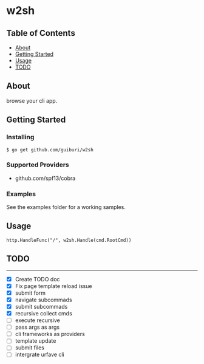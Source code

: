 # w2sh

## Table of Contents
+ [About](#about)
+ [Getting Started](#getting_started)
+ [Usage](#usage)
+ [TODO](#todo)

## About <a name = "about"></a>

browse your cli app.

## Getting Started <a name = "getting_started"></a>
### Installing

```
$ go get github.com/guiburi/w2sh
```
### Supported Providers

* github.com/spf13/cobra


### Examples

See the examples folder for a working samples.

## Usage <a name = "usage"></a>

```
http.HandleFunc("/", w2sh.Handle(cmd.RootCmd))
```

## TODO <a name = "todo"></a>

---

- [x] Create TODO doc
- [x] Fix page template reload issue
- [x] submit form
- [x] navigate subcommads
- [x] submit subcommads
- [x] recursive collect cmds
- [ ] execute recursive
- [ ] pass args as args
- [ ] cli frameworks as providers
- [ ] template update
- [ ] submit files
- [ ] intergrate urfave cli
